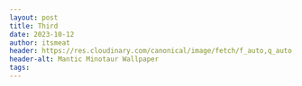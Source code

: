 ```yaml
---
layout: post
title: Third
date: 2023-10-12
author: itsmeat
header: https://res.cloudinary.com/canonical/image/fetch/f_auto,q_auto,fl_sanitize,c_fill,w_720/https://ubuntu.com/wp-content/uploads/1c14/minotaur-gixo.png
header-alt: Mantic Minotaur Wallpaper
tags:
---
```

